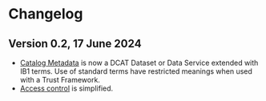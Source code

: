 
# Changelog

## Version 0.2, 17 June 2024

* [Catalog Metadata](metadata.md) is now a DCAT Dataset or Data Service extended with IB1 terms. Use of standard terms have restricted meanings when used with a Trust Framework.
* [Access control](access_control_specifiction.md) is simplified.
<!--stackedit_data:
eyJoaXN0b3J5IjpbLTE0NDc3MjI5MF19
-->